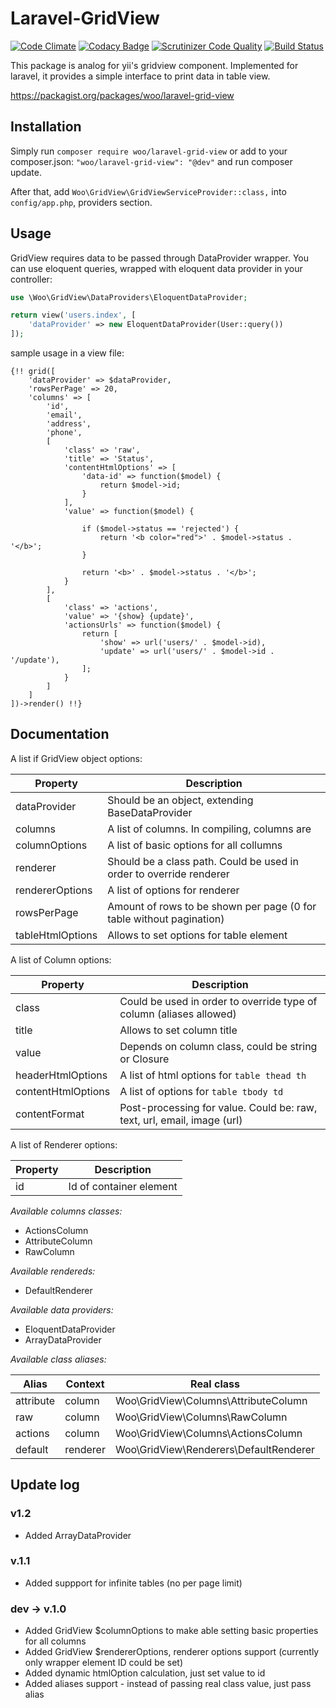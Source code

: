 # Laravel-GridView

[![Code Climate](https://codeclimate.com/github/deniskoronets/Laravel-GridView/badges/gpa.svg)](https://codeclimate.com/github/deniskoronets/Laravel-GridView) [![Codacy Badge](https://api.codacy.com/project/badge/Grade/09b254fbd7ab42379daf9e428fbc4be5)](https://www.codacy.com/app/deniskoronets/Laravel-GridView?utm_source=github.com&amp;utm_medium=referral&amp;utm_content=deniskoronets/Laravel-GridView&amp;utm_campaign=Badge_Grade) [![Scrutinizer Code Quality](https://scrutinizer-ci.com/g/deniskoronets/Laravel-GridView/badges/quality-score.png?b=master)](https://scrutinizer-ci.com/g/deniskoronets/Laravel-GridView/?branch=master) [![Build Status](https://scrutinizer-ci.com/g/deniskoronets/Laravel-GridView/badges/build.png?b=master)](https://scrutinizer-ci.com/g/deniskoronets/Laravel-GridView/build-status/master)

This package is analog for yii's gridview component.
Implemented for laravel, it provides a simple interface to print data in table view.

https://packagist.org/packages/woo/laravel-grid-view

## Installation
Simply run `composer require woo/laravel-grid-view`
or add to your composer.json: `"woo/laravel-grid-view": "@dev"` and run composer update.

After that, add `Woo\GridView\GridViewServiceProvider::class,` into `config/app.php`, providers section.

## Usage
GridView requires data to be passed through DataProvider wrapper. You can use eloquent queries, wrapped with eloquent data provider in your controller:

```php
use \Woo\GridView\DataProviders\EloquentDataProvider;

return view('users.index', [
    'dataProvider' => new EloquentDataProvider(User::query())
]);
```

sample usage in a view file:
```blade
{!! grid([
    'dataProvider' => $dataProvider,
    'rowsPerPage' => 20,
    'columns' => [
        'id',
        'email',
        'address',
        'phone',
        [
            'class' => 'raw',
            'title' => 'Status',
            'contentHtmlOptions' => [
                'data-id' => function($model) {
                    return $model->id;
                }
            ],
            'value' => function($model) {

                if ($model->status == 'rejected') {
                    return '<b color="red">' . $model->status . '</b>';
                }

                return '<b>' . $model->status . '</b>';
            }
        ],
        [
            'class' => 'actions',
            'value' => '{show} {update}',
            'actionsUrls' => function($model) {
                return [
                    'show' => url('users/' . $model->id),
                    'update' => url('users/' . $model->id . '/update'),
                ];
            }
        ]
    ]
])->render() !!}
```

## Documentation

<p>A list if GridView object options:</p>

| Property          | Description                                                           |
| ----------------- | --------------------------------------------------------------------- |
| dataProvider      | Should be an object, extending BaseDataProvider                       |
| columns           | A list of columns. In compiling, columns are                          |
| columnOptions     | A list of basic options for all collumns                              |
| renderer          | Should be a class path. Could be used in order to override renderer   |
| rendererOptions   | A list of options for renderer                                        |
| rowsPerPage       | Amount of rows to be shown per page (0 for table without pagination)  |
| tableHtmlOptions  | Allows to set options for table element                               |

<p>A list of Column options:</p>

| Property              | Description                                                             |
| --------------------- | ----------------------------------------------------------------------- |
| class                 | Could be used in order to override type of column (aliases allowed)     |
| title                 | Allows to set column title                                              |
| value                 | Depends on column class, could be string or Closure                     |
| headerHtmlOptions     | A list of html options for `table thead th`                             |
| contentHtmlOptions    | A list of options for `table tbody td`                                  |
| contentFormat         | Post-processing for value. Could be: raw, text, url, email, image (url) |

<p>A list of Renderer options:</p>

| Property              | Description                                                             |
| --------------------- | ----------------------------------------------------------------------- |
| id                    | Id of container element                                                 |

*Available columns classes:*
- ActionsColumn
- AttributeColumn
- RawColumn

*Available rendereds:*
- DefaultRenderer

*Available data providers:*
- EloquentDataProvider
- ArrayDataProvider

*Available class aliases:*

| Alias       | Context       | Real class                                                              |
| ----------- | ------------- | ----------------------------------------------------------------------- |
| attribute   | column        | Woo\GridView\Columns\AttributeColumn                                    |
| raw         | column        | Woo\GridView\Columns\RawColumn                                          |
| actions     | column        | Woo\GridView\Columns\ActionsColumn                                      |
| default     | renderer      | Woo\GridView\Renderers\DefaultRenderer                                  |

## Update log

### v1.2
- Added ArrayDataProvider

### v.1.1
- Added suppport for infinite tables (no per page limit)

### dev -> v.1.0
- Added GridView $columnOptions to make able setting basic properties for all columns
- Added GridView $rendererOptions, renderer options support (currently only wrapper element ID could be set)
- Added dynamic htmlOption calculation, just set value to id
- Added aliases support - instead of passing real class value, just pass alias
